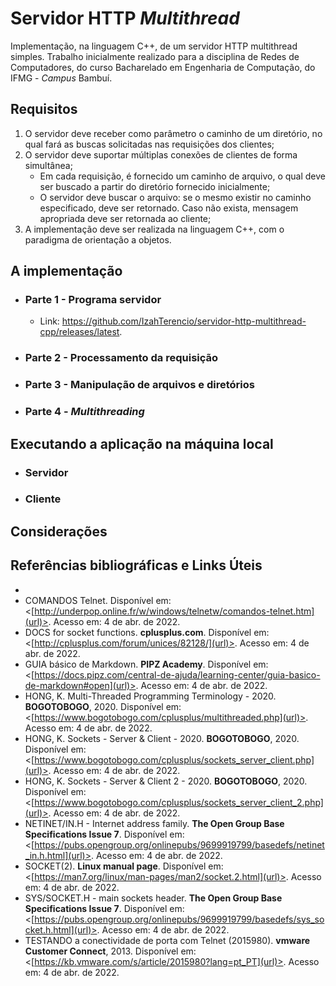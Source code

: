# Servidor HTTP _Multithread_
Implementação, na linguagem C++, de um servidor HTTP multithread simples.
Trabalho inicialmente realizado para a disciplina de Redes de Computadores, do curso Bacharelado em Engenharia de Computação, do IFMG - _Campus_ Bambuí.


## Requisitos
1. O servidor deve receber como parâmetro o caminho de um diretório, no qual fará as buscas solicitadas nas requisições dos clientes;
2. O servidor deve suportar múltiplas conexões de clientes de forma simultânea;
   * Em cada requisição, é fornecido um caminho de arquivo, o qual deve ser buscado a partir do diretório fornecido inicialmente;
   * O servidor deve buscar o arquivo: se o mesmo existir no caminho especificado, deve ser retornado. Caso não exista, mensagem apropriada deve ser retornada ao cliente;
3. A implementação deve ser realizada na linguagem C++, com o paradigma de orientação a objetos.


## A implementação
* ### Parte 1 - Programa servidor
    * Link: <https://github.com/IzahTerencio/servidor-http-multithread-cpp/releases/latest>.
* ### Parte 2 - Processamento da requisição
* ### Parte 3 - Manipulação de arquivos e diretórios
* ### Parte 4 - _Multithreading_


## Executando a aplicação na máquina local
* ### Servidor
* ### Cliente


## Considerações


## Referências bibliográficas e Links Úteis
  * 
  * COMANDOS Telnet. Disponível em: <[http://underpop.online.fr/w/windows/telnetw/comandos-telnet.htm](url)>. Acesso em: 4 de abr. de 2022.
  * DOCS for socket functions. **cplusplus.com**. Disponível em: <[http://cplusplus.com/forum/unices/82128/](url)>. Acesso em: 4 de abr. de 2022.
  * GUIA básico de Markdown. **PIPZ Academy**. Disponível em: <[https://docs.pipz.com/central-de-ajuda/learning-center/guia-basico-de-markdown#open](url)>. Acesso em: 4 de abr. de 2022.
  * HONG, K.  Multi-Threaded Programming Terminology - 2020. **BOGOTOBOGO**, 2020. Disponível em: <[https://www.bogotobogo.com/cplusplus/multithreaded.php](url)>. Acesso em: 4 de abr. de 2022.
  * HONG, K. Sockets - Server & Client - 2020. **BOGOTOBOGO**, 2020. Disponível em: <[https://www.bogotobogo.com/cplusplus/sockets_server_client.php](url)>. Acesso em: 4 de abr. de 2022.
  * HONG, K. Sockets - Server & Client 2 - 2020. **BOGOTOBOGO**, 2020. Disponível em: <[https://www.bogotobogo.com/cplusplus/sockets_server_client_2.php](url)>. Acesso em: 4 de abr. de 2022.
  * NETINET/IN.H - Internet address family. **The Open Group Base Specifications Issue 7**. Disponível em: <[https://pubs.opengroup.org/onlinepubs/9699919799/basedefs/netinet_in.h.html](url)>. Acesso em: 4 de abr. de 2022.
  * SOCKET(2). **Linux manual page**. Disponível em: <[https://man7.org/linux/man-pages/man2/socket.2.html](url)>. Acesso em: 4 de abr. de 2022.
  * SYS/SOCKET.H - main sockets header. **The Open Group Base Specifications Issue 7**. Disponível em: <[https://pubs.opengroup.org/onlinepubs/9699919799/basedefs/sys_socket.h.html](url)>. Acesso em: 4 de abr. de 2022.
  * TESTANDO a conectividade de porta com Telnet (2015980). **vmware Customer Connect**, 2013. Disponível em: <[https://kb.vmware.com/s/article/2015980?lang=pt_PT](url)>. Acesso em: 4 de abr. de 2022.
